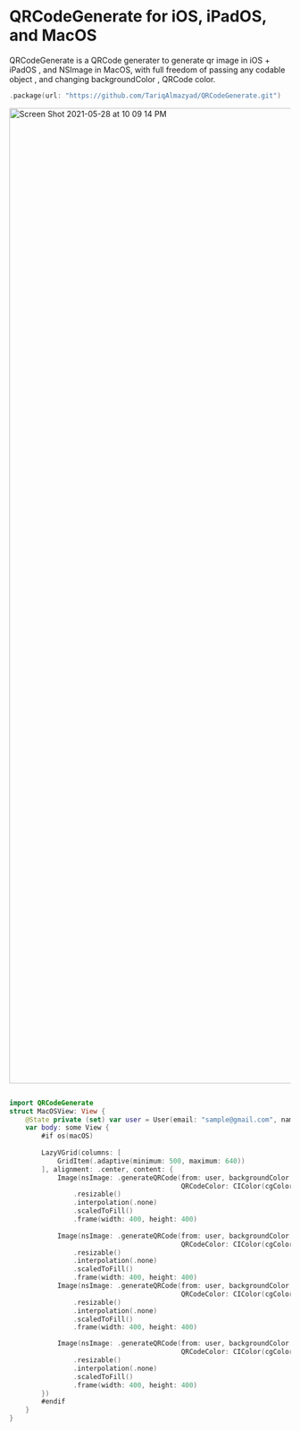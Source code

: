 # QRCodeGenerate for iOS, iPadOS, and MacOS

QRCodeGenerate is a QRCode generater to generate qr image in iOS + iPadOS , and NSImage in MacOS, with full freedom of passing any codable object , and changing backgroundColor , QRCode color. 


```swift
.package(url: "https://github.com/TariqAlmazyad/QRCodeGenerate.git")
```



<img width="1745" alt="Screen Shot 2021-05-28 at 10 09 14 PM" src="https://user-images.githubusercontent.com/34104180/120038144-75e44700-c00b-11eb-95df-6423789c3b37.png">




```swift

import QRCodeGenerate
struct MacOSView: View {
    @State private (set) var user = User(email: "sample@gmail.com", name: "username")
    var body: some View {
        #if os(macOS)
        
        LazyVGrid(columns: [
            GridItem(.adaptive(minimum: 500, maximum: 640))
        ], alignment: .center, content: {
            Image(nsImage: .generateQRCode(from: user, backgroundColor: .white,
                                           QRCodeColor: CIColor(cgColor: #colorLiteral(red: 0.9098039269, green: 0.4784313738, blue: 0.6431372762, alpha: 1))))
                .resizable()
                .interpolation(.none)
                .scaledToFill()
                .frame(width: 400, height: 400)
            
            Image(nsImage: .generateQRCode(from: user, backgroundColor: .white,
                                           QRCodeColor: CIColor(cgColor: #colorLiteral(red: 0.2588235438, green: 0.7568627596, blue: 0.9686274529, alpha: 1))))
                .resizable()
                .interpolation(.none)
                .scaledToFill()
                .frame(width: 400, height: 400)
            Image(nsImage: .generateQRCode(from: user, backgroundColor: .white,
                                           QRCodeColor: CIColor(cgColor: #colorLiteral(red: 0.1411764706, green: 0.0431372549, blue: 0.2117647059, alpha: 1))))
                .resizable()
                .interpolation(.none)
                .scaledToFill()
                .frame(width: 400, height: 400)

            Image(nsImage: .generateQRCode(from: user, backgroundColor: .white,
                                           QRCodeColor: CIColor(cgColor: #colorLiteral(red: 0.2745098174, green: 0.4862745106, blue: 0.1411764771, alpha: 1))))
                .resizable()
                .interpolation(.none)
                .scaledToFill()
                .frame(width: 400, height: 400)
        })
        #endif
    }
}
```
